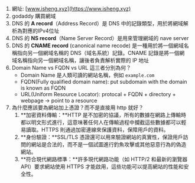 1. 網址: [www.isheng.xyz](https://www.isheng.xyz)
2. godaddy 購買網域
3. DNS 的 **A record**（Address Record）是 DNS 中的記錄類型，用於將網域解析為對應的IPv4位址
4. DNS 的 **NS record**（Name Server Record）是用來管理網域的 nave server
5. DNS 的 **CNAME record** (canonical name recode) 是一種用於將一個網域名稱指向另一個網域名稱的 DNS（域名系統）記錄。CNAME  記錄是將一個網域名稱指向另一個網域名稱，讓後者負責解析實際的 IP 地址
6. Domain Name vs FQDN vs URL 這三者分別為何？
    * Domain Name 是人類可讀的網站名稱，例如 `example.com`
    * FQDN(Fully qualified domain name): put subdomain with the domain is known as FQDN
    * URL(Uniform Resource Locator): protocal + FQDN + directory + webpage -> point to a resource
7. 為什麼應該要為網站加上憑證？而不是直接用 http 就好？
    1. **加密資料傳輸：**HTTP 是不加密的協議，所有的數據在網路上傳輸時都以明文形式進行，這意味著任何人在傳輸過程中攔截這些數據都可以輕易讀取。HTTPS 則通過加密連線來保護資料，保障用戶的資料。
    2. **身份驗證：**SSL/TLS 憑證還可以用來驗證網站的真實性，保證用戶訪問的網站是合法的，而不是一個試圖進行釣魚攻擊或其他惡意行為的偽造網站。
    3. **符合現代網路標準：**許多現代網路功能（如 HTTP/2 和最新的瀏覽器 API）要求網站使用 HTTPS 才能啟用，這些功能可以提高網站的性能和安全性。
